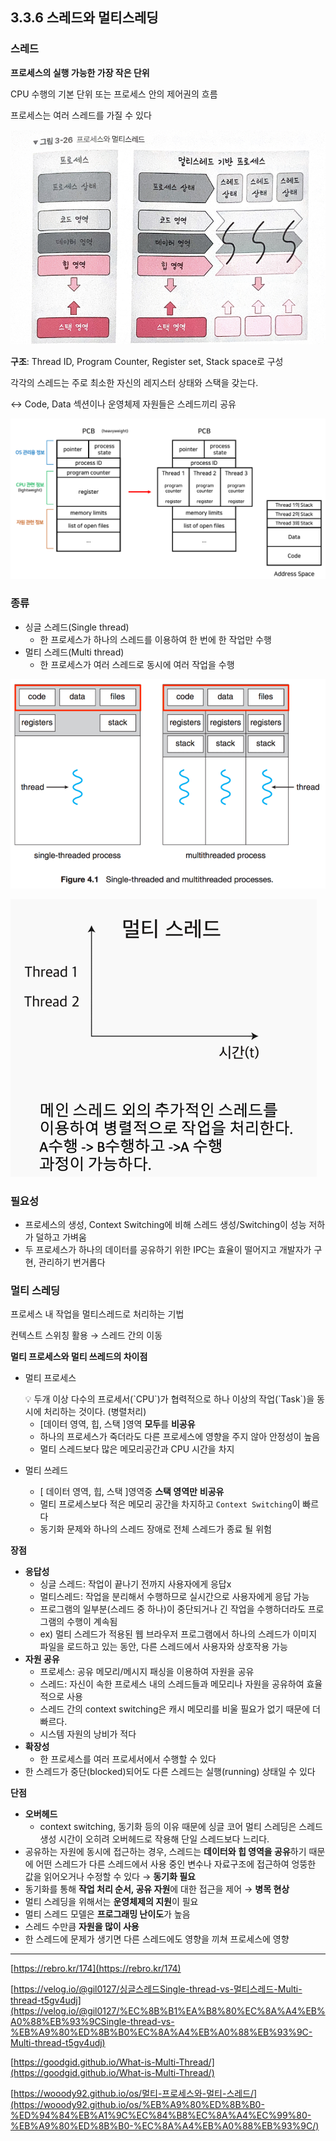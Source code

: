 ## 3.3.6 스레드와 멀티스레딩

### 스레드

**프로세스의 실행 가능한 가장 작은 단위**

CPU 수행의 기본 단위 또는 프로세스 안의 제어권의 흐름

프로세스는 여러 스레드를 가질 수 있다

![69C682E2-C35B-469D-BDB9-D3F7891CA3C0.jpeg](./img/ch3.3.6_1.jpeg)

**구조**: Thread ID, Program Counter, Register set, Stack space로 구성

각각의 스레드는 주로 최소한 자신의 레지스터 상태와 스택을 갖는다.

↔ Code, Data 섹션이나 운영체제 자원들은 스레드끼리 공유

![Untitled](./img/ch3.3.6_2.png)

### 종류

- 싱글 스레드(Single thread)
    - 한 프로세스가 하나의 스레드를 이용하여 한 번에 한 작업만 수행
- 멀티 스레드(Multi thread)
    - 한 프로세스가 여러 스레드로 동시에 여러 작업을 수행

![Untitled](./img/ch3.3.6_3.png)

![images_gil0127_post_813ea794-6eef-40b4-8042-09a8551082fd_multi.gif](./img/ch3.3.6_4.gif)



### 필요성

- 프로세스의 생성, Context Switching에 비해 스레드 생성/Switching이 성능 저하가 덜하고 가벼움
- 두 프로세스가 하나의 데이터를 공유하기 위한 IPC는 효율이 떨어지고 개발자가 구현, 관리하기 번거롭다

### 멀티 스레딩

프로세스 내 작업을 멀티스레드로 처리하는 기법

컨텍스트 스위칭 활용 → 스레드 간의 이동

**멀티 프로세스와 멀티 쓰레드의 차이점**

- 멀티 프로세스
    
    <aside>
    💡 두개 이상 다수의 프로세서(`CPU`)가 협력적으로 하나 이상의 작업(`Task`)을 동시에 처리하는 것이다. (병렬처리)
    
    </aside>
    
    - [데이터 영역, 힙, 스택 ]영역 **모두**를 **비공유**
    - 하나의 프로세스가 죽더라도 다른 프로세스에 영향을 주지 않아 안정성이 높음
    - 멀티 스레드보다 많은 메모리공간과 CPU 시간을 차지
- 멀티 쓰레드
    - [ 데이터 영역, 힙, 스택 ]영역중 **스택 영역만** **비공유**
    - 멀티 프로세스보다 적은 메모리 공간을 차지하고 `Context Switching`이 빠르다
    - 동기화 문제와 하나의 스레드 장애로 전체 스레드가 종료 될 위험

**장점**

- **응답성**
    - 싱글 스레드: 작업이 끝나기 전까지 사용자에게 응답x
    - 멀티스레드: 작업을 분리해서 수행하므로 실시간으로 사용자에게 응답 가능
    - 프로그램의 일부분(스레드 중 하나)이 중단되거나 긴 작업을 수행하더라도 프로그램의 수행이 계속됨
    - ex) 멀티 스레드가 적용된 웹 브라우저 프로그램에서 하나의 스레드가 이미지 파일을 로드하고 있는 동안, 다른 스레드에서 사용자와 상호작용 가능
- **자원 공유**
    - 프로세스: 공유 메모리/메시지 패싱을 이용하여 자원을 공유
    - 스레드: 자신이 속한 프로세스 내의 스레드들과 메모리나 자원을 공유하여 효율적으로 사용
    - 스레드 간의 context switching은 캐시 메모리를 비울 필요가 없기 때문에 더 빠르다.
    - 시스템 자원의 낭비가 적다
- **확장성**
    - 한 프로세스를 여러 프로세서에서 수행할 수 있다
- 한 스레드가 중단(blocked)되어도 다른 스레드는 실행(running) 상태일 수 있다

**단점**

- **오버헤드**
    - context switching, 동기화 등의 이유 때문에 싱글 코어 멀티 스레딩은 스레드 생성 시간이 오히려 오버헤드로 작용해 단일 스레드보다 느리다.
- 공유하는 자원에 동시에 접근하는 경우, 스레드는 **데이터와 힙 영역을 공유**하기 때문에 어떤 스레드가 다른 스레드에서 사용 중인 변수나 자료구조에 접근하여 엉뚱한 값을 읽어오거나 수정할 수 있다 → **동기화 필요**
- 동기화를 통해 **작업 처리 순서, 공유 자원**에 대한 접근을 제어 → **병목 현상**
- 멀티 스레딩을 위해서는 **운영체제의 지원**이 필요
- 멀티 스레드 모델은 **프로그래밍 난이도**가 높음
- 스레드 수만큼 **자원을 많이 사용**
- 한 스레드에 문제가 생기면 다른 스레드에도 영향을 끼쳐 프로세스에 영향

---

[https://rebro.kr/174](https://rebro.kr/174)

[https://velog.io/@gil0127/싱글스레드Single-thread-vs-멀티스레드-Multi-thread-t5gv4udj](https://velog.io/@gil0127/%EC%8B%B1%EA%B8%80%EC%8A%A4%EB%A0%88%EB%93%9CSingle-thread-vs-%EB%A9%80%ED%8B%B0%EC%8A%A4%EB%A0%88%EB%93%9C-Multi-thread-t5gv4udj)

[https://goodgid.github.io/What-is-Multi-Thread/](https://goodgid.github.io/What-is-Multi-Thread/)

[https://wooody92.github.io/os/멀티-프로세스와-멀티-스레드/](https://wooody92.github.io/os/%EB%A9%80%ED%8B%B0-%ED%94%84%EB%A1%9C%EC%84%B8%EC%8A%A4%EC%99%80-%EB%A9%80%ED%8B%B0-%EC%8A%A4%EB%A0%88%EB%93%9C/)